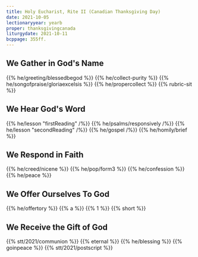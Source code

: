 ```yaml
---
title: Holy Eucharist, Rite II (Canadian Thanksgiving Day)
date: 2021-10-05
lectionaryyear: yearb
proper: thanksgivingcanada
liturgydate: 2021-10-11
bcppage: 355ff.
---
```


## We Gather in God's Name
{{% he/greeting/blessedbegod %}}
{{% he/collect-purity %}}
{{% he/songofpraise/gloriaexcelsis %}}
{{% he/propercollect %}}
{{% rubric-sit %}}

## We Hear God's Word
{{% he/lesson "firstReading" /%}}
{{% he/psalms/responsively /%}}
{{% he/lesson "secondReading" /%}}
{{% he/gospel /%}}
{{% he/homily/brief %}}

## We Respond in Faith
{{% he/creed/nicene %}}
{{% he/pop/form3 %}}
{{% he/confession %}}
{{% he/peace %}}

## We Offer Ourselves To God
{{% he/offertory %}}
{{% a %}}
{{% 1 %}}
{{% short %}}

## We Receive the Gift of God
{{% stt/2021/communion %}}
{{% eternal %}}
{{% he/blessing %}}
{{% goinpeace %}}
{{% stt/2021/postscript %}}
